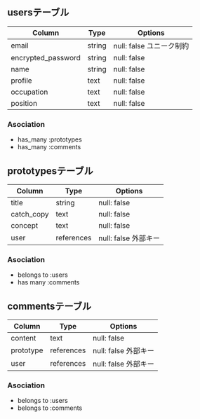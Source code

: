 ## usersテーブル

| Column             | Type       | Options                |
| ----------------   | --------   | ------------           |
| email              | string     | null: false ユニーク制約 |
| encrypted_password | string     | null: false            |
| name               | string     | null: false            |
| profile            | text       | null: false            |
| occupation         | text       | null: false            |
| position           | text       | null: false            |

### Asociation
- has_many :prototypes
- has_many :comments




## prototypesテーブル
| Column       | Type       | Options                |
| ----------   | --------   | ------------           |
| title        | string     | null: false            |
| catch_copy   | text       | null: false            |
| concept      | text       | null: false            |
| user         | references | null: false    外部キー |

### Asociation
- belongs to :users
- has many :comments



## commentsテーブル
| Column       | Type       | Options                |
| ----------   | --------   | ------------           |
| content      | text       | null: false            |
| prototype    | references | null: false    外部キー |
| user         | references | null: false    外部キー |

### Asociation
- belongs to :users
- belongs to :comments


